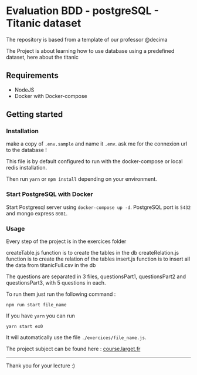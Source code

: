 # Evaluation BDD - postgreSQL - Titanic dataset
The repository is based from a template of our professor @decima

The Project is about learning how to use database using a predefined dataset, here about the titanic

## Requirements
- NodeJS
- Docker with Docker-compose

## Getting started

### Installation
make a copy of `.env.sample` and name it `.env`.
ask me for the connexion url to the database !

This file is by default configured to run with the docker-compose or local redis installation.

Then run `yarn` or `npm install` depending on your environment.

### Start PostgreSQL with Docker

Start Postgresql server using `docker-compose up -d`. PostgreSQL port is `5432` and mongo express `8081`.

### Usage

Every step of the project is in the exercices folder

createTable.js function is to create the tables in the db
createRelation.js function is to create the relation of the tables
insert.js function is to insert all the data from titanicFull.csv in the db

The questions are separated in 3 files, questionsPart1, questionsPart2 and questionsPart3, with 5 questions in each.

To run them just run the following command :

```
npm run start file_name
```

If you have `yarn` you can run
```
yarn start ex0
```
It will automatically use the file `./exercices/file_name.js`.


The project subject can be found here :  [course.larget.fr](https://decima.notion.site/Mini-projet-SGBD-0622e1c8648c4973a596cd41c78354e2)

---

Thank you for your lecture :)

